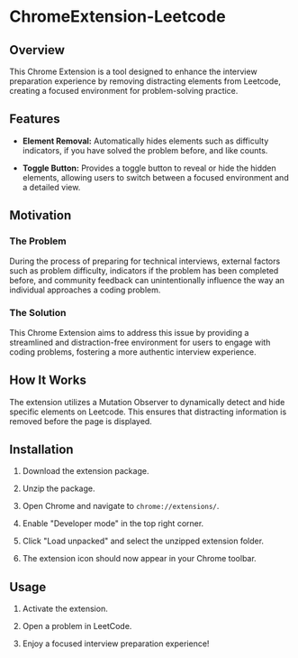 # ChromeExtension-Leetcode
 
## Overview

This Chrome Extension is a tool designed to enhance the interview preparation experience by removing distracting elements from Leetcode, creating a focused environment for problem-solving practice.

## Features

- **Element Removal:** Automatically hides elements such as difficulty indicators, if you have solved the problem before, and like counts.
  
- **Toggle Button:** Provides a toggle button to reveal or hide the hidden elements, allowing users to switch between a focused environment and a detailed view.

## Motivation

### The Problem

During the process of preparing for technical interviews, external factors such as problem difficulty, indicators if the problem has been completed before, and community feedback can unintentionally influence the way an individual approaches a coding problem.

### The Solution

This Chrome Extension aims to address this issue by providing a streamlined and distraction-free environment for users to engage with coding problems, fostering a more authentic interview experience.

## How It Works

The extension utilizes a Mutation Observer to dynamically detect and hide specific elements on Leetcode. This ensures that distracting information is removed before the page is displayed.

## Installation

1. Download the extension package.

2. Unzip the package.

3. Open Chrome and navigate to `chrome://extensions/`.

4. Enable "Developer mode" in the top right corner.

5. Click "Load unpacked" and select the unzipped extension folder.

6. The extension icon should now appear in your Chrome toolbar.

## Usage

1. Activate the extension.

2. Open a problem in LeetCode.

3. Enjoy a focused interview preparation experience!
